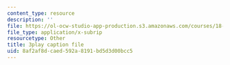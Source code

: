 ```yaml
---
content_type: resource
description: ''
file: https://ol-ocw-studio-app-production.s3.amazonaws.com/courses/18-03sc-differential-equations-fall-2011/8af2af8dcaed592a8191bd5d3d00bcc5_xWa5_OXI6VM.vtt
file_type: application/x-subrip
resourcetype: Other
title: 3play caption file
uid: 8af2af8d-caed-592a-8191-bd5d3d00bcc5
---
```

